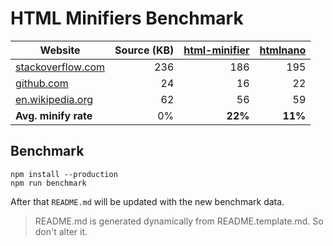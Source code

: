 # HTML Minifiers Benchmark

[html-minifier]: https://www.npmjs.com/package/html-minifier
[htmlnano]: https://www.npmjs.com/package/nano

| Website | Source (KB) | [html-minifier] | [htmlnano] |
|---------|------------:|----------------:|-----------:|
| [stackoverflow.com](http://stackoverflow.com/) | 236 | 186 | 195 |
| [github.com](http://github.com/) | 24 | 16 | 22 |
| [en.wikipedia.org](https://en.wikipedia.org/wiki/Main_Page) | 62 | 56 | 59 |
| **Avg. minify rate** | 0% | **22%** | **11%** |


## Benchmark
```
npm install --production
npm run benchmark
```

After that `README.md` will be updated with the new benchmark data.

> README.md is generated dynamically from README.template.md. So don't alter it.
